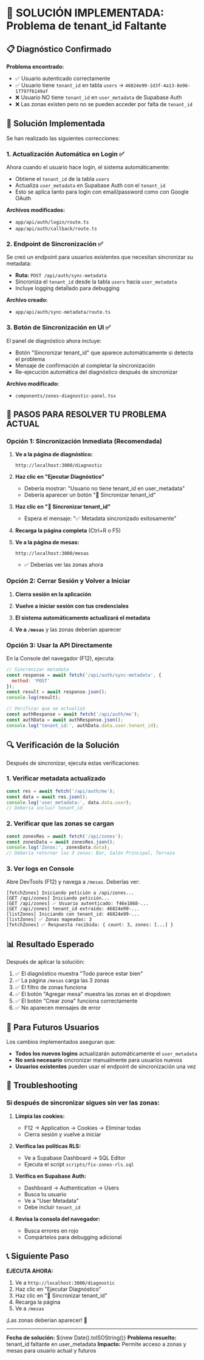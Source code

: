 # 🎯 SOLUCIÓN IMPLEMENTADA: Problema de tenant_id Faltante

## 📋 Diagnóstico Confirmado

**Problema encontrado:**
- ✅ Usuario autenticado correctamente
- ✅ Usuario tiene `tenant_id` en tabla `users` → `46824e99-1d3f-4a13-8e96-17797f6149af`
- ❌ Usuario NO tiene `tenant_id` en `user_metadata` de Supabase Auth
- ❌ Las zonas existen pero no se pueden acceder por falta de `tenant_id`

## 🔧 Solución Implementada

Se han realizado las siguientes correcciones:

### 1. **Actualización Automática en Login** ✅
Ahora cuando el usuario hace login, el sistema automáticamente:
- Obtiene el `tenant_id` de la tabla `users`
- Actualiza `user_metadata` en Supabase Auth con el `tenant_id`
- Esto se aplica tanto para login con email/password como con Google OAuth

**Archivos modificados:**
- `app/api/auth/login/route.ts`
- `app/api/auth/callback/route.ts`

### 2. **Endpoint de Sincronización** ✅
Se creó un endpoint para usuarios existentes que necesitan sincronizar su metadata:
- **Ruta:** `POST /api/auth/sync-metadata`
- Sincroniza el `tenant_id` desde la tabla `users` hacia `user_metadata`
- Incluye logging detallado para debugging

**Archivo creado:**
- `app/api/auth/sync-metadata/route.ts`

### 3. **Botón de Sincronización en UI** ✅
El panel de diagnóstico ahora incluye:
- Botón "Sincronizar tenant_id" que aparece automáticamente si detecta el problema
- Mensaje de confirmación al completar la sincronización
- Re-ejecución automática del diagnóstico después de sincronizar

**Archivo modificado:**
- `components/zones-diagnostic-panel.tsx`

## 🚀 PASOS PARA RESOLVER TU PROBLEMA ACTUAL

### Opción 1: Sincronización Inmediata (Recomendada)

1. **Ve a la página de diagnóstico:**
   ```
   http://localhost:3000/diagnostic
   ```

2. **Haz clic en "Ejecutar Diagnóstico"**
   - Debería mostrar: "Usuario no tiene tenant_id en user_metadata"
   - Debería aparecer un botón "🔄 Sincronizar tenant_id"

3. **Haz clic en "🔄 Sincronizar tenant_id"**
   - Espera el mensaje: "✅ Metadata sincronizado exitosamente"

4. **Recarga la página completa** (Ctrl+R o F5)

5. **Ve a la página de mesas:**
   ```
   http://localhost:3000/mesas
   ```
   - ✅ Deberías ver las zonas ahora

### Opción 2: Cerrar Sesión y Volver a Iniciar

1. **Cierra sesión en la aplicación**

2. **Vuelve a iniciar sesión con tus credenciales**

3. **El sistema automáticamente actualizará el metadata**

4. **Ve a `/mesas`** y las zonas deberían aparecer

### Opción 3: Usar la API Directamente

En la Console del navegador (F12), ejecuta:

```javascript
// Sincronizar metadata
const response = await fetch('/api/auth/sync-metadata', {
  method: 'POST'
});
const result = await response.json();
console.log(result);

// Verificar que se actualizó
const authResponse = await fetch('/api/auth/me');
const authData = await authResponse.json();
console.log('tenant_id:', authData.data.user.tenant_id);
```

## 🔍 Verificación de la Solución

Después de sincronizar, ejecuta estas verificaciones:

### 1. Verificar metadata actualizado
```javascript
const res = await fetch('/api/auth/me');
const data = await res.json();
console.log('user_metadata:', data.data.user);
// Debería incluir tenant_id
```

### 2. Verificar que las zonas se cargan
```javascript
const zonesRes = await fetch('/api/zones');
const zonesData = await zonesRes.json();
console.log('Zonas:', zonesData.data);
// Debería retornar las 3 zonas: Bar, Salón Principal, Terraza
```

### 3. Ver logs en Console
Abre DevTools (F12) y navega a `/mesas`. Deberías ver:
```
[fetchZones] Iniciando petición a /api/zones...
[GET /api/zones] Iniciando petición...
[GET /api/zones] ✅ Usuario autenticado: f46e1868-...
[GET /api/zones] tenant_id extraído: 46824e99-...
[listZones] Iniciando con tenant_id: 46824e99-...
[listZones] ✅ Zonas mapeadas: 3
[fetchZones] ✅ Respuesta recibida: { count: 3, zones: [...] }
```

## 📊 Resultado Esperado

Después de aplicar la solución:

1. ✅ El diagnóstico muestra "Todo parece estar bien"
2. ✅ La página `/mesas` carga las 3 zonas
3. ✅ El filtro de zonas funciona
4. ✅ El botón "Agregar mesa" muestra las zonas en el dropdown
5. ✅ El botón "Crear zona" funciona correctamente
6. ✅ No aparecen mensajes de error

## 🔄 Para Futuros Usuarios

Los cambios implementados aseguran que:
- **Todos los nuevos logins** actualizarán automáticamente el `user_metadata`
- **No será necesario** sincronizar manualmente para usuarios nuevos
- **Usuarios existentes** pueden usar el endpoint de sincronización una vez

## 🐛 Troubleshooting

### Si después de sincronizar sigues sin ver las zonas:

1. **Limpia las cookies:**
   - F12 → Application → Cookies → Eliminar todas
   - Cierra sesión y vuelve a iniciar

2. **Verifica las políticas RLS:**
   - Ve a Supabase Dashboard → SQL Editor
   - Ejecuta el script `scripts/fix-zones-rls.sql`

3. **Verifica en Supabase Auth:**
   - Dashboard → Authentication → Users
   - Busca tu usuario
   - Ve a "User Metadata"
   - Debe incluir `tenant_id`

4. **Revisa la consola del navegador:**
   - Busca errores en rojo
   - Compártelos para debugging adicional

## 📞 Siguiente Paso

**EJECUTA AHORA:**
1. Ve a `http://localhost:3000/diagnostic`
2. Haz clic en "Ejecutar Diagnóstico"
3. Haz clic en "🔄 Sincronizar tenant_id"
4. Recarga la página
5. Ve a `/mesas`

¡Las zonas deberían aparecer! 🎉

---

**Fecha de solución:** ${new Date().toISOString()}
**Problema resuelto:** tenant_id faltante en user_metadata
**Impacto:** Permite acceso a zonas y mesas para usuario actual y futuros
